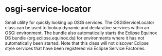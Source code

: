 osgi-service-locator
====================

Small utility for quickly looking up OSGi services. The OSGiServiceLocator class can be used to lookup dynamic and declarative services within an OSGi environment. The bundle also automatically starts the Eclipse Equinox DS bundle (org.eclipse.equinox.ds) for environments where it has not automatically been started. Note that this class will not discover Eclipse style services that have been registered via Eclipse Service Factories. 
